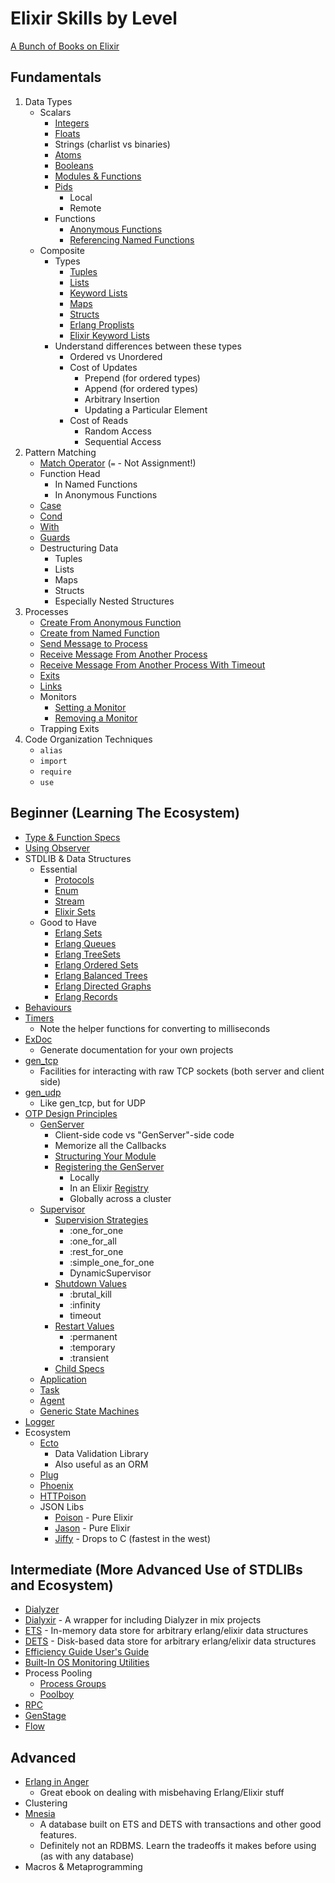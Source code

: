 # Elixir Skills by Level

[A Bunch of Books on Elixir](https://github.com/h4cc/awesome-elixir#books)

## Fundamentals

1. Data Types
	- Scalars
		- [Integers](https://elixir-lang.org/getting-started/basic-types.html#basic-arithmetic)
		- [Floats](https://elixir-lang.org/getting-started/basic-types.html#basic-arithmetic)
		- Strings (charlist vs binaries)
		- [Atoms](https://elixir-lang.org/getting-started/basic-types.html#atoms)
		- [Booleans](https://elixir-lang.org/getting-started/basic-types.html#booleans)
		- [Modules & Functions](https://elixir-lang.org/getting-started/modules-and-functions.html)
		- [Pids](https://elixir-lang.org/getting-started/processes.html)
			- Local
			- Remote
		- Functions
			- [Anonymous Functions](https://elixirschool.com/en/lessons/basics/functions/#anonymous-functions)
			- [Referencing Named Functions](https://elixir-lang.org/getting-started/modules-and-functions.html#function-capturing)
	- Composite
		- Types
			- [Tuples](https://elixir-lang.org/getting-started/basic-types.html#tuples)
			- [Lists](https://elixir-lang.org/getting-started/basic-types.html#linked-lists)
			- [Keyword Lists](https://elixir-lang.org/getting-started/keywords-and-maps.html#keyword-lists)
			- [Maps](https://elixir-lang.org/getting-started/keywords-and-maps.html#maps)
			- [Structs](https://elixir-lang.org/getting-started/structs.html)
			- [Erlang Proplists](http://erlang.org/doc/man/proplists.html)
			- [Elixir Keyword Lists](https://hexdocs.pm/elixir/Keyword.html)
		- Understand differences between these types
			- Ordered vs Unordered
			- Cost of Updates
				- Prepend (for ordered types)
				- Append (for ordered types)
				- Arbitrary Insertion
				- Updating a Particular Element
			- Cost of Reads
				- Random Access
				- Sequential Access
2. Pattern Matching
	- [Match Operator](https://elixir-lang.org/getting-started/pattern-matching.html#the-match-operator) (`=` - Not Assignment!)
	- Function Head
		- In Named Functions
		- In Anonymous Functions
	- [Case](https://elixir-lang.org/getting-started/case-cond-and-if.html#case)
	- [Cond](https://elixir-lang.org/getting-started/case-cond-and-if.html#cond)
	- [With](https://elixir-lang.org/getting-started/mix-otp/docs-tests-and-with.html#with)
	- [Guards](https://hexdocs.pm/elixir/master/guards.html)
	- Destructuring Data
		- Tuples
		- Lists
		- Maps
		- Structs
		- Especially Nested Structures
3. Processes
	- [Create From Anonymous Function](https://hexdocs.pm/elixir/Kernel.html#spawn/1)
	- [Create from Named Function](https://hexdocs.pm/elixir/Kernel.html#spawn/3)
	- [Send Message to Process](https://hexdocs.pm/elixir/Kernel.html#send/2)
	- [Receive Message From Another Process](https://elixir-lang.org/getting-started/processes.html#send-and-receive)
	- [Receive Message From Another Process With Timeout](https://elixir-lang.org/getting-started/processes.html#send-and-receive)
	- [Exits](https://hexdocs.pm/elixir/Process.html#exit/2)
	- [Links](https://hexdocs.pm/elixir/Process.html#link/1)
	- Monitors
		- [Setting a Monitor](https://hexdocs.pm/elixir/Process.html#monitor/1)
		- [Removing a Monitor](https://hexdocs.pm/elixir/Process.html#demonitor/2)
	- Trapping Exits
4. Code Organization Techniques
	- `alias`
	- `import`
	- `require`
	- `use`

## Beginner (Learning The Ecosystem)

- [Type & Function Specs](https://elixir-lang.org/getting-started/typespecs-and-behaviours.html#types-and-specs)
- [Using Observer](https://www.packtpub.com/mapt/book/application_development/9781784397517/1/ch01lvl1sec15/inspecting-your-system-with-observer)
- STDLIB & Data Structures
	- Essential
		- [Protocols](https://elixir-lang.org/getting-started/protocols.html)
		- [Enum](https://hexdocs.pm/elixir/Enum.html)
		- [Stream](https://hexdocs.pm/elixir/Stream.html)
		- [Elixir Sets](https://hexdocs.pm/elixir/MapSet.html)
	- Good to Have
		- [Erlang Sets](http://erlang.org/doc/man/sets.html)
		- [Erlang Queues](http://erlang.org/doc/man/queue.html)
		- [Erlang TreeSets](http://erlang.org/doc/man/gb_sets.html)
		- [Erlang Ordered Sets](http://erlang.org/doc/man/ordsets.html)
		- [Erlang Balanced Trees](http://erlang.org/doc/man/gb_trees.html)
		- [Erlang Directed Graphs](http://erlang.org/doc/man/digraph.html)
		- [Erlang Records](https://hexdocs.pm/elixir/Record.html)
- [Behaviours](https://elixir-lang.org/getting-started/typespecs-and-behaviours.html#behaviours)
- [Timers](http://erlang.org/doc/man/timer.html)
	- Note the helper functions for converting to milliseconds
- [ExDoc](https://github.com/elixir-lang/ex_doc)
	- Generate documentation for your own projects
- [gen_tcp](http://erlang.org/doc/man/gen_tcp.html)
	- Facilities for interacting with raw TCP sockets (both server and client side)
- [gen_udp](http://erlang.org/doc/man/gen_udp.html)
	- Like gen_tcp, but for UDP
- [OTP Design Principles](http://erlang.org/doc/design_principles/des_princ.html)
	- [GenServer](https://hexdocs.pm/elixir/GenServer.html)
		- Client-side code vs "GenServer"-side code
		- Memorize all the Callbacks
		- [Structuring Your Module](https://medium.com/@CJPoll/opinion-genserver-best-practices-for-elixir-f53d3b060dbf)
		- [Registering the GenServer](https://hexdocs.pm/elixir/GenServer.html#module-name-registration)
			- Locally
			- In an Elixir [Registry](https://hexdocs.pm/elixir/Registry.html#content)
			- Globally across a cluster
	- [Supervisor](https://hexdocs.pm/elixir/Supervisor.html#content)
		- [Supervision Strategies](https://hexdocs.pm/elixir/Supervisor.html#module-strategies)
			- :one_for_one
			- :one_for_all
			- :rest_for_one
			- :simple_one_for_one
			- DynamicSupervisor
		- [Shutdown Values](https://hexdocs.pm/elixir/Supervisor.html#module-shutdown-values-shutdown)
			- :brutal_kill
			- :infinity
			- timeout
		- [Restart Values](https://hexdocs.pm/elixir/Supervisor.html#module-restart-values-restart)
			- :permanent
			- :temporary
			- :transient
		- [Child Specs](https://hexdocs.pm/elixir/Supervisor.html#module-child-specification)
	- [Application](https://hexdocs.pm/elixir/Application.html#content)
	- [Task](https://hexdocs.pm/elixir/Task.html#content)
	- [Agent](https://hexdocs.pm/elixir/Agent.html#content)
	- [Generic State Machines](http://erlang.org/doc/design_principles/statem.html)
- [Logger](https://hexdocs.pm/logger/Logger.html)
- Ecosystem
	- [Ecto](https://hexdocs.pm/ecto/Ecto.html)
		- Data Validation Library
		- Also useful as an ORM
	- [Plug](https://github.com/elixir-plug/plug)
	- [Phoenix](https://hexdocs.pm/phoenix/overview.html)
	- [HTTPoison](https://github.com/edgurgel/httpoison)
	- JSON Libs
		- [Poison](https://github.com/devinus/poison) - Pure Elixir
		- [Jason](https://github.com/michalmuskala/jason) - Pure Elixir
		- [Jiffy](https://github.com/davisp/jiffy) - Drops to C (fastest in the west)

## Intermediate (More Advanced Use of STDLIBs and Ecosystem)

- [Dialyzer](http://erlang.org/doc/apps/dialyzer/dialyzer_chapter.html)
- [Dialyxir](https://github.com/jeremyjh/dialyxir) - A wrapper for including Dialyzer in mix projects
- [ETS](http://erlang.org/doc/man/ets.html) - In-memory data store for arbitrary erlang/elixir data structures
- [DETS](http://erlang.org/doc/man/dets.html) - Disk-based data store for arbitrary erlang/elixir data structures
- [Efficiency Guide User's Guide](http://erlang.org/doc/efficiency_guide/users_guide.html)
- [Built-In OS Monitoring Utilities](http://erlang.org/doc/search/)
- Process Pooling
	- [Process Groups](http://erlang.org/doc/man/pg2.html)
	- [Poolboy](https://github.com/devinus/poolboy)
- [RPC](http://erlang.org/doc/man/rpc.html)
- [GenStage](https://hexdocs.pm/gen_stage/GenStage.html)
- [Flow](https://hexdocs.pm/flow/Flow.html)

## Advanced

- [Erlang in Anger](http://www.erlang-in-anger.com/)
	- Great ebook on dealing with misbehaving Erlang/Elixir stuff
- Clustering
- [Mnesia](http://erlang.org/doc/man/mnesia.html)
	- A database built on ETS and DETS with transactions and other good features.
	- Definitely not an RDBMS. Learn the tradeoffs it makes before using (as with any database)
- Macros & Metaprogramming
